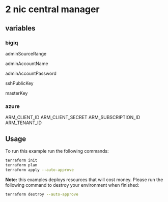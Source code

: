 # 2 nic central manager

## variables
### bigiq
adminSourceRange

adminAccountName

adminAccountPassword

sshPublicKey

masterKey 

### azure
ARM_CLIENT_ID
ARM_CLIENT_SECRET
ARM_SUBSCRIPTION_ID
ARM_TENANT_ID
## Usage
To run this example run the following commands:
```bash
terraform init
terraform plan
terraform apply --auto-approve 
```

**Note:** this examples deploys resources that will cost money.  Please run the following command to destroy your environment when finished:
```bash
terraform destroy --auto-approve
```